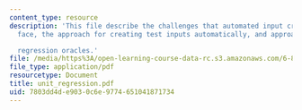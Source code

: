 ```yaml
---
content_type: resource
description: 'This file describe the challenges that automated input creation techniques
  face, the approach for creating test inputs automatically, and approach for creating

  regression oracles.'
file: /media/https%3A/open-learning-course-data-rc.s3.amazonaws.com/6-883-program-analysis-fall-2005/7803dd4de9030c6e9774651041871734_unit_regression.pdf
file_type: application/pdf
resourcetype: Document
title: unit_regression.pdf
uid: 7803dd4d-e903-0c6e-9774-651041871734
---
```

